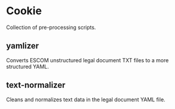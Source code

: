 # Cookie

Collection of pre-processing scripts. 

## yamlizer

Converts ESCOM unstructured legal document TXT files to a more structured YAML.

## text-normalizer

Cleans and normalizes text data in the legal document YAML file.
